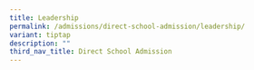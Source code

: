 ```yaml
---
title: Leadership
permalink: /admissions/direct-school-admission/leadership/
variant: tiptap
description: ""
third_nav_title: Direct School Admission
---
```

